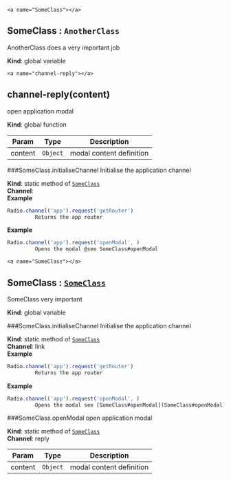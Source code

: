 	<a name="SomeClass"></a>
## SomeClass : <code>AnotherClass</code>
AnotherClass does a very important job

**Kind**: global variable  

	<a name="channel-reply"></a>
## channel-reply(content)
open application modal

**Kind**: global function  

| Param | Type | Description |
| --- | --- | --- |
| content | <code>Object</code> | modal content definition |



###SomeClass.initialiseChannel
Initialise the application channel

**Kind**: static method of <code>[SomeClass](#SomeClass)</code>  
**Channel**:   
**Example**  
```js
Radio.channel('app').request('getRouter')
         Returns the app router
```
**Example**  
```js
Radio.channel('app').request('openModal', )
         Opens the modal @see SomeClass#openModal
```

	<a name="SomeClass"></a>
## SomeClass : <code>[SomeClass](#SomeClass)</code>
SomeClass very important

**Kind**: global variable  


###SomeClass.initialiseChannel
Initialise the application channel

**Kind**: static method of <code>[SomeClass](#SomeClass)</code>  
**Channel**: link  
**Example**  
```js
Radio.channel('app').request('getRouter')
         Returns the app router
```
**Example**  
```js
Radio.channel('app').request('openModal', )
         Opens the modal see [SomeClass#openModal](SomeClass#openModal)
```
###SomeClass.openModal
open application modal

**Kind**: static method of <code>[SomeClass](#SomeClass)</code>  
**Channel**: reply  

| Param | Type | Description |
| --- | --- | --- |
| content | <code>Object</code> | modal content definition |

